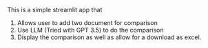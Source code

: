 This is a simple streamlit app that
1. Allows user to add two document for comparison 
2. Use LLM (Tried with GPT 3.5) to do the comparison
3. Display the comparison as well as allow for a download as excel.

